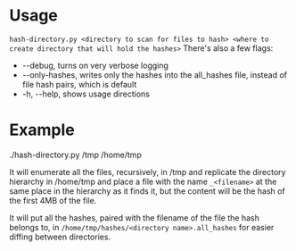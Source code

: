 Usage
=====
`hash-directory.py <directory to scan for files to hash> <where to create directory that will hold the hashes>`
There's also a few flags:
+ --debug, turns on very verbose logging
+ --only-hashes, writes only the hashes into the all_hashes file, instead of file hash pairs, which is default
+ -h, --help, shows usage directions

Example
=====
./hash-directory.py /tmp /home/tmp

It will enumerate all the files, recursively, in /tmp and replicate the directory hierarchy in /home/tmp and place a file with the name `_<filename>` at the same place in the hierarchy as it finds it, but the content will be the hash of the first 4MB of the file.

It will put all the hashes, paired with the filename of the file the hash belongs to, in `/home/tmp/hashes/<directory name>.all_hashes` for easier diffing between directories.
